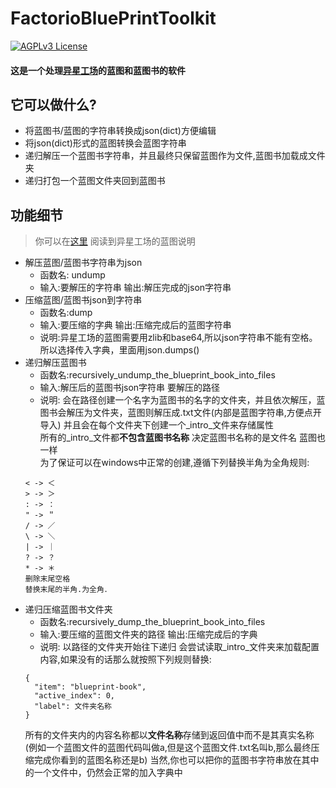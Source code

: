 # FactorioBluePrintToolkit
[![AGPLv3 License](https://img.shields.io/badge/license-AGPLv3-blue.svg?style=flat-square)](http://www.fsf.org)
#### 这是一个处理[异星工场](https://www.factorio.com/)的蓝图和蓝图书的软件
## 它可以做什么?
* 将蓝图书/蓝图的字符串转换成json(dict)方便编辑
* 将json(dict)形式的蓝图转换会蓝图字符串
* 递归解压一个蓝图书字符串，并且最终只保留蓝图作为文件,蓝图书加载成文件夹
* 递归打包一个蓝图文件夹回到蓝图书

## 功能细节
> 你可以在[这里](https://wiki.factorio.com/Blueprint_string_format#:~:text=A%20blueprint%20string%20is%20a%20JSON%20representation%20of,currently%200%20%28for%20all%20Factorio%20versions%20through%201.1%29.)
>阅读到异星工场的蓝图说明
* 解压蓝图/蓝图书字符串为json
  * 函数名: undump
  * 输入:要解压的字符串 输出:解压完成的json字符串
* 压缩蓝图/蓝图书json到字符串
  * 函数名:dump
  * 输入:要压缩的字典 输出:压缩完成后的蓝图字符串
  * 说明:异星工场的蓝图需要用zlib和base64,所以json字符串不能有空格。所以选择传入字典，里面用json.dumps()
* 递归解压蓝图书
  * 函数名:recursively_undump_the_blueprint_book_into_files
  * 输入:解压后的蓝图书json字符串 要解压的路径
  * 说明: 会在路径创建一个名字为蓝图书的名字的文件夹，并且依次解压，蓝图书会解压为文件夹，蓝图则解压成.txt文件(内部是蓝图字符串,方便点开导入)  并且会在每个文件夹下创建一个_intro_文件来存储属性  
  所有的_intro_文件都**不包含蓝图书名称** 决定蓝图书名称的是文件名 蓝图也一样  
  为了保证可以在windows中正常的创建,遵循下列替换半角为全角规则:  
  ```
  < -> ＜
  > -> ＞
  : -> ：
  " -> ＂
  / -> ／
  \ -> ＼
  | -> ｜
  ? -> ？
  * -> ＊
  删除末尾空格
  替换末尾的半角.为全角．

* 递归压缩蓝图书文件夹
  * 函数名:recursively_dump_the_blueprint_book_into_files
  * 输入:要压缩的蓝图文件夹的路径 输出:压缩完成后的字典
  * 说明: 以路径的文件夹开始往下递归 会尝试读取_intro_文件夹来加载配置内容,如果没有的话那么就按照下列规则替换:
  ```
  {
    "item": "blueprint-book",
    "active_index": 0,
    "label": 文件夹名称
  } 
    ```  
  所有的文件夹内的内容名称都以**文件名称**存储到返回值中而不是其真实名称(例如一个蓝图文件的蓝图代码叫做a,但是这个蓝图文件.txt名叫b,那么最终压缩完成你看到的蓝图名称还是b)
  当然,你也可以把你的蓝图书字符串放在其中的一个文件中，仍然会正常的加入字典中
